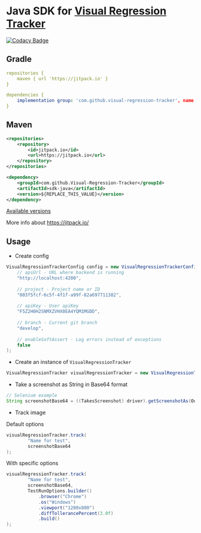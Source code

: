 # Java SDK for [Visual Regression Tracker](https://github.com/Visual-Regression-Tracker/Visual-Regression-Tracker)
[![Codacy Badge](https://app.codacy.com/project/badge/Grade/79dcd96f2be04992bc1059cad60e2e04)](https://www.codacy.com/gh/Visual-Regression-Tracker/sdk-java?utm_source=github.com&amp;utm_medium=referral&amp;utm_content=Visual-Regression-Tracker/sdk-java&amp;utm_campaign=Badge_Grade)

## Gradle

```yml
repositories {
    maven { url 'https://jitpack.io' }
}
```

```yml
dependencies {
    implementation group: 'com.github.visual-regression-tracker', name: 'sdk-java', version: '${REPLACE_THIS_VALUE}'
}
```

## Maven

```xml
<repositories>
    <repository>
        <id>jitpack.io</id>
        <url>https://jitpack.io</url>
    </repository>
</repositories>
```

```xml
<dependency>
    <groupId>com.github.Visual-Regression-Tracker</groupId>
    <artifactId>sdk-java</artifactId>
    <version>${REPLACE_THIS_VALUE}</version>
</dependency>
```
[Available versions](https://github.com/Visual-Regression-Tracker/sdk-java/releases)

More info about https://jitpack.io/

## Usage

* Create config

```java
VisualRegressionTrackerConfig config = new VisualRegressionTrackerConfig(
    // apiUrl - URL where backend is running 
    "http://localhost:4200",
    
    // project - Project name or ID
    "003f5fcf-6c5f-4f1f-a99f-82a697711382",
    
    // apiKey - User apiKey
    "F5Z2H0H2SNMXZVHX0EA4YQM1MGDD",
    
    // branch - Current git branch 
    "develop",
    
    // enableSoftAssert - Log errors instead of exceptions
    false
);
```

* Create an instance of `VisualRegressionTracker`

```java
VisualRegressionTracker visualRegressionTracker = new VisualRegressionTracker(config);
```

* Take a screenshot as String in Base64 format

```java
// Selenium example
String screenshotBase64 = ((TakesScreenshot) driver).getScreenshotAs(OutputType.BASE64);
```

* Track image

Default options

```java
visualRegressionTracker.track(
        "Name for test",
        screenshotBase64
);
```

With specific options 

```java
visualRegressionTracker.track(
        "Name for test",
        screenshotBase64,
        TestRunOptions.builder()
            .browser("Chrome")
            .os("Windows")
            .viewport("1200x800")
            .diffTollerancePercent(3.0f)
            .build()
);
```
